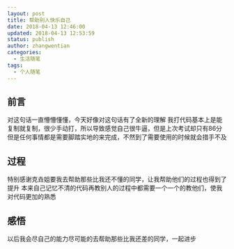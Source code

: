 ```yaml
---
layout: post
title: 帮助别人快乐自己
date: 2018-04-13 12:46:00
updated: 2018-04-13 12:53:59
status: publish
author: zhangwentian
categories: 
  - 生活随笔
tags: 
  - 个人随笔
---
```



## 前言
对这句话一直懵懵懂懂，今天好像对这句话有了全新的理解
我打代码基本上是能复制就复制，很少手动打，所以导致感觉自己很牛逼，但是上次考试却只有86分
但是任何事情都是需要脚踏实地的来完成，不然到了需要使用的时候就会措手不及
## 过程 
特别感谢克垚姐要我去帮助那些比我还不懂的同学，让我帮助他们的过程也得到了提升
本来自己记忆不清的代码再教别人的过程中都需要一个一个的教他们，使我对代码更加的熟悉
## 感悟 
以后我会尽自己的能力尽可能的去帮助那些比我还差的同学，一起进步
